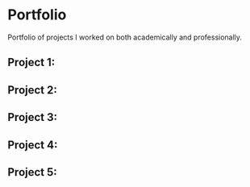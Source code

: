 # Portfolio

Portfolio of projects I worked on both academically and professionally. 


## Project 1: 


## Project 2: 


## Project 3: 


## Project 4:


## Project 5:
